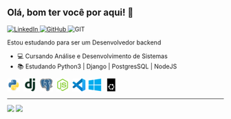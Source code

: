 ## Olá, bom ter você por aqui! 👾

<div id="shields">
  <a href = "https://www.linkedin.com/in/henrique-stocco-machado-a80255245">
    <img src="https://img.shields.io/badge/LinkedIn-blue?style=for-the-badge&logo=linkedin&logoColor=white" alt="LinkedIn"/>
  </a>
   <a href = "https://github.com/HenriqueStocco">
    <img src="https://img.shields.io/badge/github-%23121011.svg?style=for-the-badge&logo=github&logoColor=white" alt="GitHub"/>
  </a>
    <img src="https://img.shields.io/badge/git-%23F05033.svg?style=for-the-badge&logo=git&logoColor=white" alt="GIT"/>
</div>

Estou estudando para ser um Desenvolvedor backend
- 💻 Cursando Análise e Desenvolvimento de Sistemas
- 📚 Estudando Python3 | Django | PostgresSQL | NodeJS

<div id="icons">
    <img src="https://raw.githubusercontent.com/devicons/devicon/master/icons/python/python-original.svg" title="Python3" alt="Python" width="30" height="30"/>&nbsp;
    <img src="https://raw.githubusercontent.com/devicons/devicon/master/icons/django/django-plain.svg" title="Django" alt="Django" width="30" height="30"/>&nbsp;
    <img src="https://raw.githubusercontent.com/devicons/devicon/master/icons/postgresql/postgresql-original.svg" title="PostgresSQL" alt="Postgres" width="30" height="30"/>&nbsp;
    <img src="https://raw.githubusercontent.com/devicons/devicon/master/icons/nodejs/nodejs-plain.svg" title="NodeJS" alt="Node" width="30" height="30"/>&nbsp;
    <img src="https://raw.githubusercontent.com/devicons/devicon/master/icons/vscode/vscode-original.svg" title="VSCode" alt="vscode" width="30" height="30"/>&nbsp;
    <img src="https://raw.githubusercontent.com/devicons/devicon/master/icons/windows8/windows8-original.svg" title="WindowsOS" alt="W10" width="30" height="30"/>&nbsp;
    <img src="https://raw.githubusercontent.com/devicons/devicon/master/icons/ubuntu/ubuntu-plain.svg" title="Ubunto" alt="Ubunto" width="30" height="30"/>&nbsp;
</div>

___

<div align = "left">
<img height = "280em" src="https://github-readme-stats.vercel.app/api/top-langs/?username=HenriqueStocco&show_icons=true&theme=radical&count_private=true"/>
<img height = "280em" src="https://github-readme-stats.vercel.app/api?username=HenriqueStocco&show_icons=true&show_icons=true&theme=radical&count_private=true" />
</div>
